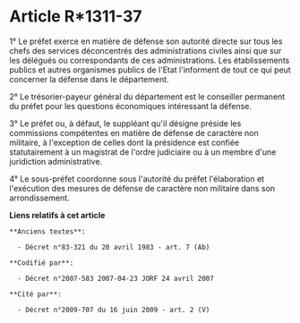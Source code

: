 # Article R*1311-37

1° Le préfet exerce en matière de défense son autorité directe sur tous les chefs des services déconcentrés des
administrations civiles ainsi que sur les délégués ou correspondants de ces administrations. Les établissements publics et
autres organismes publics de l'Etat l'informent de tout ce qui peut concerner la défense dans le département.

2° Le trésorier-payeur général du département est le conseiller permanent du préfet pour les questions économiques
intéressant la défense.

3° Le préfet ou, à défaut, le suppléant qu'il désigne préside les commissions compétentes en matière de défense de caractère
non militaire, à l'exception de celles dont la présidence est confiée statutairement à un magistrat de l'ordre judiciaire ou
à un membre d'une juridiction administrative.

4° Le sous-préfet coordonne sous l'autorité du préfet l'élaboration et l'exécution des mesures de défense de caractère non
militaire dans son arrondissement.

**Liens relatifs à cet article**

	**Anciens textes**:

	  - Décret n°83-321 du 20 avril 1983 - art. 7 (Ab)

	**Codifié par**:

	  - Décret n°2007-583 2007-04-23 JORF 24 avril 2007

	**Cité par**:

	  - Décret n°2009-707 du 16 juin 2009 - art. 2 (V)
